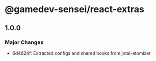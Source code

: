 # @gamedev-sensei/react-extras

## 1.0.0

### Major Changes

- 6d4624f: Extracted configs and shared hooks from jotai-atomizer
